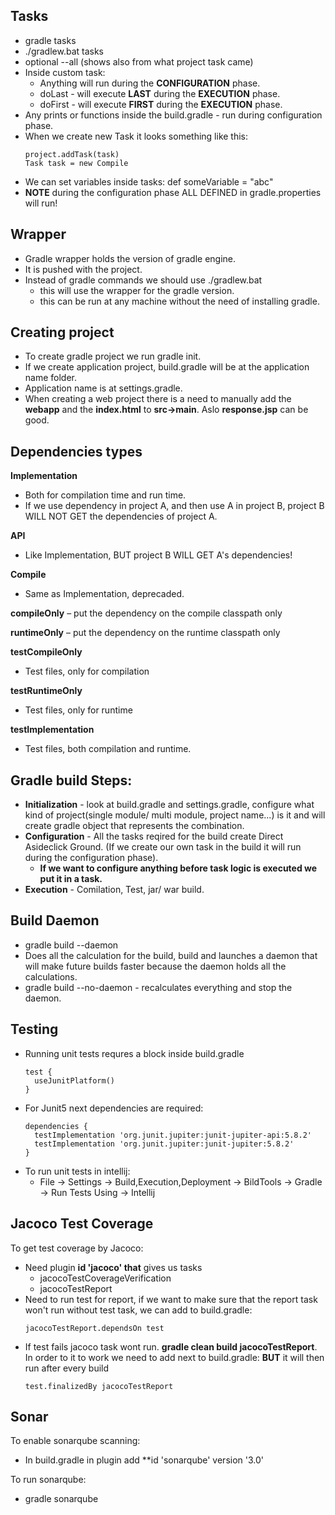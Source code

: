 ## Tasks
- gradle tasks
- ./gradlew.bat tasks
- optional --all (shows also from what project task came)
- Inside custom task:
  - Anything will run during the **CONFIGURATION** phase.
  - doLast - will execute **LAST** during the **EXECUTION** phase.
  - doFirst - will execute **FIRST** during the **EXECUTION** phase.
- Any prints or functions inside the build.gradle - run during configuration phase.
- When we create new Task it looks something like this:
  ```
  project.addTask(task)
  Task task = new Compile
  ```
- We can set variables inside tasks: def someVariable = "abc"
- **NOTE** during the configuration phase ALL DEFINED in gradle.properties will run!


## Wrapper
- Gradle wrapper holds the version of gradle engine.
- It is pushed with the project.
- Instead of gradle commands we should use ./gradlew.bat 
  - this will use the wrapper for the gradle version.
  - this can be run at any machine without the need of installing gradle.

## Creating project
- To create gradle project we run gradle init.
- If we create application project, build.gradle will be at the application name folder.
- Application name is at settings.gradle.
- When creating a web project there is a need to manually add the **webapp** and the **index.html** to **src->main**. Aslo **response.jsp** can be good.

## Dependencies types
**Implementation** 
- Both for compilation time and run time.
- If we use dependency in project A, and then use A in project B, project B WILL NOT GET the dependencies of project A.

**API**
- Like Implementation, BUT project B WILL GET A's dependencies!

**Compile** 
- Same as Implementation, deprecaded.

**compileOnly**
– put the dependency on the compile classpath only

**runtimeOnly**
– put the dependency on the runtime classpath only

**testCompileOnly**
- Test files, only for compilation

**testRuntimeOnly**
- Test files, only for runtime

**testImplementation**
- Test files, both compilation and runtime.

## Gradle build Steps:
- **Initialization** - look at build.gradle and settings.gradle, configure what kind of project(single module/ multi module, project name...) is it and will create gradle object that represents the combination.
- **Configuration** - All the tasks reqired for the build create Direct Asideclick Ground. (If we create our own task in the build it will run during the configuration phase). 
  - **If we want to configure anything before task logic is executed we put it in a task.**
- **Execution** - Comilation, Test, jar/ war build.

## Build Daemon
- gradle build --daemon
- Does all the calculation for the build, build and launches a daemon that will make future builds faster because the daemon holds all the calculations.
- gradle build --no-daemon - recalculates everything and stop the daemon.

## Testing
- Running unit tests requres a block inside build.gradle
  ```
  test {
    useJunitPlatform()
  }
  ```
- For Junit5 next dependencies are required:
  ```
  dependencies {
    testImplementation 'org.junit.jupiter:junit-jupiter-api:5.8.2'
    testImplementation 'org.junit.jupiter:junit-jupiter:5.8.2'
  }
  ```
- To run unit tests in intellij:
  - File -> Settings -> Build,Execution,Deployment -> BildTools -> Gradle -> Run Tests Using -> Intellij  

## Jacoco Test Coverage
To get test coverage by Jacoco:
- Need plugin **id 'jacoco' that** gives us tasks
  - jacocoTestCoverageVerification
  - jacocoTestReport 
- Need to run test for report, if we want to make sure that the report task won't run without test task, we can add to build.gradle:
  ```
  jacocoTestReport.dependsOn test
  ```
- If test fails jacoco task wont run. **gradle clean build jacocoTestReport**. In order to it to work we need to add next to build.gradle: **BUT** it will then run after every build
  ```
  test.finalizedBy jacocoTestReport
  ```

## Sonar
To enable sonarqube scanning:
- In build.gradle in plugin add **id 'sonarqube' version '3.0'

To run sonarqube:
- gradle sonarqube
